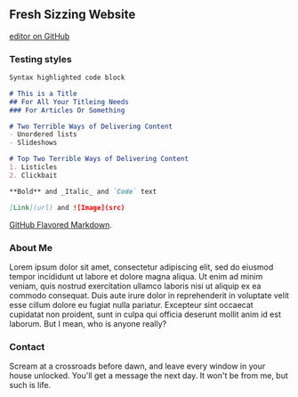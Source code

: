 ## Fresh Sizzing Website

[editor on GitHub](https://github.com/IsometricRogue/fresh-sizzling-website/edit/gh-pages/index.md)


### Testing styles
```markdown
Syntax highlighted code block

# This is a Title
## For All Your Titleing Needs
### For Articles Or Something

# Two Terrible Ways of Delivering Content
- Unordered lists
- Slideshows

# Top Two Terrible Ways of Delivering Content
1. Listicles
2. Clickbait

**Bold** and _Italic_ and `Code` text

[Link](url) and ![Image](src)
```

[GitHub Flavored Markdown](https://guides.github.com/features/mastering-markdown/).

### About Me

Lorem ipsum dolor sit amet, consectetur adipiscing elit, sed do eiusmod tempor incididunt ut labore et dolore magna aliqua. Ut enim ad minim veniam, quis nostrud exercitation ullamco laboris nisi ut aliquip ex ea commodo consequat. Duis aute irure dolor in reprehenderit in voluptate velit esse cillum dolore eu fugiat nulla pariatur. Excepteur sint occaecat cupidatat non proident, sunt in culpa qui officia deserunt mollit anim id est laborum.
But I mean, who is anyone really?


### Contact
Scream at a crossroads before dawn, and leave every window in your house unlocked. You'll get a message the next day. It won't be from me, but such is life.


